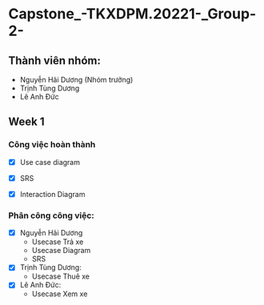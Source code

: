 # Capstone_-TKXDPM.20221-_Group-2-

## Thành viên nhóm:
 - Nguyễn Hải Dương (Nhóm trưởng) 
 - Trịnh Tùng Dương
 - Lê Anh Đức

## Week 1
### Công việc hoàn thành
 - [x] Use case diagram
 - [x] SRS
 - [x] Interaction Diagram

    
### Phân công công việc:
 - [x] Nguyễn Hải Dương
   - Usecase Trả xe
   - Usecase Diagram
   - SRS
 - [x] Trịnh Tùng Dương: 
   - Usecase Thuê xe
 - [x] Lê Anh Đức: 
   - Usecase Xem xe  
